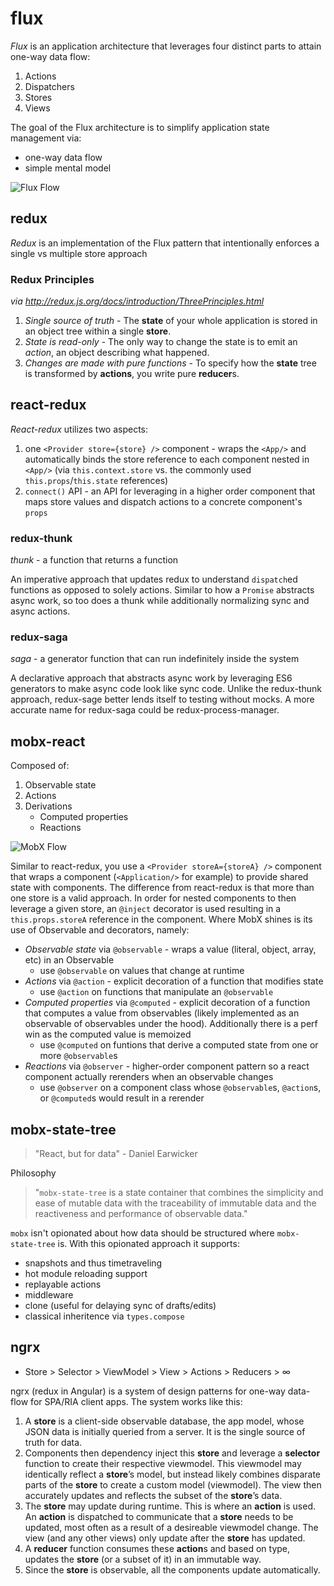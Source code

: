 # flux

*Flux* is an application architecture that leverages four distinct parts to attain one-way data flow:
1. Actions
2. Dispatchers
3. Stores
4. Views

The goal of the Flux architecture is to simplify application state management via:
- one-way data flow
- simple mental model

![Flux Flow](https://facebook.github.io/flux/img/flux-simple-f8-diagram-explained-1300w.png "Flux Flow")

## redux

*Redux* is an implementation of the Flux pattern that intentionally enforces a single vs multiple store approach

### Redux Principles
*via http://redux.js.org/docs/introduction/ThreePrinciples.html*
1. *Single source of truth* - The **state** of your whole application is stored in an object tree within a single **store**.
2. *State is read-only* - The only way to change the state is to emit an *action*, an object describing what happened.
3. *Changes are made with pure functions* - To specify how the **state** tree is transformed by **actions**, you write pure **reducer**s.

## react-redux

*React-redux* utilizes two aspects:
1. one `<Provider store={store} />` component - wraps the `<App/>` and automatically binds the store reference to each component nested in `<App/>` (via `this.context.store` vs. the commonly used `this.props`/`this.state` references)
2. `connect()` API - an API for leveraging in a higher order component that maps store values and dispatch actions to a concrete component's `props`

### redux-thunk

*thunk* - a function that returns a function

An imperative approach that updates redux to understand `dispatch`ed functions as opposed to solely actions. Similar to how a `Promise` abstracts async work, so too does a thunk while additionally normalizing sync and async actions.

### redux-saga

*saga* - a generator function that can run indefinitely inside the system

A declarative approach that abstracts async work by leveraging ES6 generators to make async code look like sync code. Unlike the redux-thunk approach, redux-sage better lends itself to testing without mocks. A more accurate name for redux-saga could be redux-process-manager.

## mobx-react

Composed of:
1. Observable state
2. Actions
3. Derivations
    - Computed properties
    - Reactions
  
![MobX Flow](https://mobx.js.org/docs/flow.png "MobX Flow")
  
Similar to react-redux, you use a `<Provider storeA={storeA} />` component that wraps a component (`<Application/>` for example) to provide shared state with components. The difference from react-redux is that more than one store is a valid approach. In order for nested components to then leverage a given store, an `@inject` decorator is used resulting in a `this.props.storeA` reference in the component. Where MobX shines is its use of Observable and decorators, namely:
- *Observable state* via `@observable` - wraps a value (literal, object, array, etc) in an Observable
    - use `@observable` on values that change at runtime
- *Actions* via `@action` - explicit decoration of a function that modifies state
    - use `@action` on functions that manipulate an `@observable`
- *Computed properties* via `@computed` - explicit decoration of a function that computes a value from observables (likely implemented as an observable of observables under the hood). Additionally there is a perf win as the computed value is memoized
    - use `@computed` on funtions that derive a computed state from one or more `@observable`s
- *Reactions* via `@observer` - higher-order component pattern so a react component actually rerenders when an observable changes
    - use `@observer` on a component class whose `@observable`s, `@action`s, or `@computed`s would result in a rerender

## mobx-state-tree

> "React, but for data" - Daniel Earwicker

Philosophy
> "`mobx-state-tree` is a state container that combines the simplicity and ease of mutable data with the traceability of immutable data and the reactiveness and performance of observable data."

`mobx` isn't opionated about how data should be structured where `mobx-state-tree` is. With this opionated approach it supports:
- snapshots and thus timetraveling
- hot module reloading support
- replayable actions
- middleware
- clone (useful for delaying sync of drafts/edits)
- classical inheritence via `types.compose`

## ngrx

- Store > Selector > ViewModel > View > Actions > Reducers > ∞

ngrx (redux in Angular) is a system of design patterns for one-way data-flow for SPA/RIA client apps. The system works like this:
1. A **store** is a client-side observable database, the app model, whose JSON data is initially queried from a server. It is the single source of truth for data.
2. Components then dependency inject this **store** and leverage a **selector** function to create their respective viewmodel. This viewmodel may identically reflect a **store**’s model, but instead likely combines disparate parts of the **store** to create a custom model (viewmodel). The view then accurately updates and reflects the subset of the **store**’s data.
3. The **store** may update during runtime. This is where an **action** is used. An **action** is dispatched to communicate that a **store** needs to be updated, most often as a result of a desireable viewmodel change. The view (and any other views) only update after the **store** has updated.
4. A **reducer** function consumes these **action**s and based on type, updates the **store** (or a subset of it) in an immutable way.
5. Since the **store** is observable, all the components update automatically.
